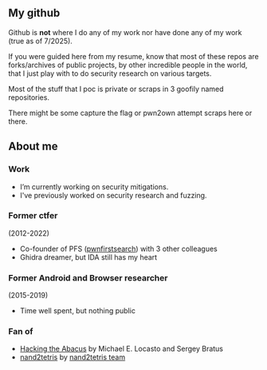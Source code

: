 ## My github
Github is __not__ where I do any of my work nor have done any of my work (true as of 7/2025).

If you were guided here from my resume, know that most of these repos are forks/archives of public projects, by other incredible people in the world, that I just play with to do security research on various targets. 

Most of the stuff that I poc is private or scraps in 3 goofily named repositories. 

There might be some capture the flag or pwn2own attempt scraps here or there.

## About me

### Work
- I’m currently working on security mitigations.
- I've previously worked on security research and fuzzing.

### Former ctfer
(2012-2022)
- Co-founder of PFS ([pwnfirstsearch](https://ctftime.org/team/86357/)) with 3 other colleagues
- Ghidra dreamer, but IDA still has my heart

### Former Android and Browser researcher
(2015-2019)
- Time well spent, but nothing public
  
### Fan of
- [Hacking the Abacus](https://www.cs.dartmouth.edu/~sergey/drafts/sismat-manual-locasto.pdf) by Michael E. Locasto and Sergey Bratus
- [nand2tetris](https://www.nand2tetris.org/software) by [nand2tetris team](https://www.nand2tetris.org/copy-of-about)
  
